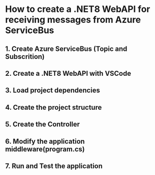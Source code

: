 # How to create a .NET8 WebAPI for receiving messages from Azure ServiceBus

## 1. Create Azure ServiceBus (Topic and Subscrition)

## 2. Create a .NET8 WebAPI with VSCode

## 3. Load project dependencies

## 4. Create the project structure

## 5. Create the Controller

## 6. Modify the application middleware(program.cs)

## 7. Run and Test the application
